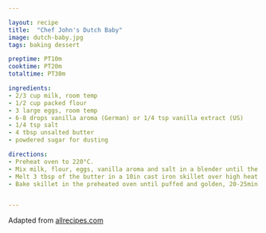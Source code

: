 ```yaml
---

layout: recipe
title:  "Chef John's Dutch Baby"
image: dutch-baby.jpg
tags: baking dessert

preptime: PT10m
cooktime: PT20m
totaltime: PT30m

ingredients:
- 2/3 cup milk, room temp
- 1/2 cup packed flour
- 3 large eggs, room temp
- 6-8 drops vanilla aroma (German) or 1/4 tsp vanilla extract (US)
- 1/4 tsp salt
- 4 tbsp unsalted butter
- powdered sugar for dusting

directions:
- Preheat oven to 220°C.
- Mix milk, flour, eggs, vanilla aroma and salt in a blender until the batter is smooth.
- Melt 3 tbsp of the butter in a 10in cast iron skillet over high heat until bubbling, pour batter into center of the skillet. It will look like you ruined it, that is normal.
- Bake skillet in the preheated oven until puffed and golden, 20-25min. Dust with powdered sugar and serve.


---
```


Adapted from [allrecipes.com](https://www.allrecipes.com/recipe/239993/chef-johns-dutch-babies/)
